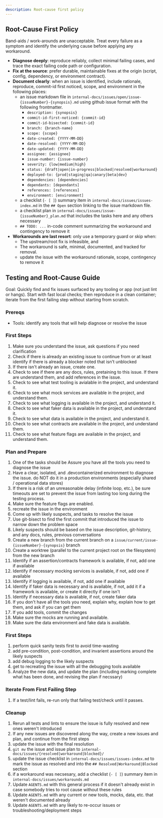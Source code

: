 ```yaml
---
description: Root-cause first policy
---
```

## Root-Cause First Policy

Band-aids / work-arounds are unacceptable. Treat every failure as a symptom and identify the underlying cause before applying any workaround.

- **Diagnose deeply**: reproduce reliably, collect minimal failing cases, and trace the exact failing code path or configuration.
- **Fix at the source**: prefer durable, maintainable fixes at the origin (script, config, dependency, or environment contract).
- **Document clearly**: when an issue is identified, include rationale, reproduce, commit-id first noticed, scope, and environment in the following places:
  - an issue markdown file in `internal-docs/issues/open/issue-{issueNumber}-{synopsis}.md` using github issue format with the following frontmatter.
    - `description: {synopsis}`
    - `commit-id-first-noticed: {commit-id}`
    - `commit-id-bisected: {commit-id}`
    - `branch: {branch-name}`
    - `scope: {scope}`
    - `date-created: {YYYY-MM-DD}`
    - `date-resolved: {YYYY-MM-DD}`
    - `date-updated: {YYYY-MM-DD}`
    - `assignee: {assignee}`
    - `issue-number: {issue-number}`
    - `severity: {low|medium|high}`
    - `status: {draft|open|in-progress|blocked|resolved|workaround}`
    - `deployed-to: {prod|staging|qa|canary|beta|dev}`
    - `dependencies: [dependencies]`
    - `dependants: [dependants]`
    - `references: [references]`
    - `environment: [environment]`
  - a checklist (`- [ ]`) summary item in `internal-docs/issues/issues-index.md` in the `## Open` section linking to the issue markdown file.
  - a checklist plan in `internal-docs/issues/issue-{issueNumber}_plan.md` that includes the tasks here and any others necessary
  - `## TODO: ...` in-code comment summarizing the workaround and contingency to remove it
- **Workarounds are last resort**: only use a temporary guard or skip when:
  - The upstream/root fix is infeasible, and
  - The workaround is safe, minimal, documented, and tracked for removal.
  - update the issue with the workaround rationale, scope, contingency to remove it


## Testing and Root-Cause Guide

Goal: Quickly find and fix issues surfaced by any tooling or app (not just lint or hangs). Start with fast local checks; then reproduce in a clean container; iterate from the first failing step without starting from scratch.

### Prereqs

  - Tools: identify any tools that will help diagnose or resolve the issue

### First Steps

1. Make sure you understand the issue, ask questions if you need clarification
2. Check if there is already an existing issue to continue from or at least identify if there is already a blocker noted that isn't unblocked
3. If there isn't already an issue, create one.
4. Check to see if there are any docs, rules, pretaining to this issue. If there are understand them, and add references in the issue.
5. Check to see what test tooling is avialable in the project, and understand it.
6. Check to see what mock services are available in the project, and understand them.
7. Check to see what logging is available in the project, and understand it.
8. Check to see what faker data is available in the project, and understand it.
9. Check to see what data is available in the project, and understand it.
10. Check to see what contracts are available in the project, and understand them.
11. Check to see what feature flags are available in the project, and understand them.

### Plan and Prepare

1. One of the tasks should be Assure you have all the tools you need to diagnose the issue
2. Have a clear, isolated, and .devcontainerized environment to diagnose the issue. do NOT do it in a production environments (especially shared / operational data stores)
3. If there is a risk of an unreasonable delay (infinite loop, etc.), be sure timeouts are set to prevent the issue from lasting too long during the testing process.
4. Make sure the feature flags are enabled.
5. recreate the issue in the environment
6. Come up with likely suspects, and tasks to resolve the issue
7. Use git-bisect to find the first commit that introduced the issue to narrow down the problem space
8. Likely suspects should be based on the issue description, git-history, and any docs, rules, previous conversations
9. Create a new branch from the current branch on a `issue/current/issue-{issueNumber}-{synopsis}` branch
10. Create a worktree (parallel to the current project root on the filesystem) from the new branch
11. Identify if an assertion/contracts framework is available, if not, add one if available
12. Identify if necessary mocking services is available, if not, add one if available
13. Identify if logging is available, if not, add one if available
14. Identify if faker data is necessary and is available, if not, add it if a framework is available, or create it directly if one isn't
15. Identify if necessary data is available, if not, create faker data
16. If you don't have all the tools you need, explain why, explain how to get them, and ask if you can get them
17. If you add tools, commit the changes
18. Make sure the mocks are running and available.
19. Make sure the data environment and fake data is available.

### First Steps

1. perform quick sanity tests first to avoid time-wasting
2. add pre-condition, post-condition, and invarient assertions around the likely suspects
3. add debug logging to the likely suspects
4. get to recreating the issue with all the debugging tools available
5. Analyze the new data, and update the plan (including marking complete what has been done, and revising the plan if necssary)

### Iterate From First Failing Step

1. If a test/lint fails, re-run only that failing test/check until it passes.

### Cleanup

1. Rerun all tests and lints to ensure the issue is fully resolved and new ones weren't introduced
2. If any new issues are discovered along the way, create a new issues and plan, and continue from the first steps
3. update the issue with the final resolution
4. `git mv` the issue and issue plan to `internal-docs/issues/{resolved|workaround|blocked}/`
5. update the issue checklist in `internal-docs/issues/issues-index.md` to mark the issue as resolved and into the `## Resolved|Workaround|Blocked` section
6. if a workaround was necsesary, add a checklist (`- [ ]`) summary item in `internal-docs/issues/workarounds.md`
7. Update `AGENTS.md` with this general process if it doesn't already exist in case somebody tries to root cause without these rules
8. Update `AGENTS.md` with any current or new tools, mocks, data, etc. that weren't documented already
9. Update `AGENTS.md` with any likely to re-occur issues or troubleshooting/deployment steps
